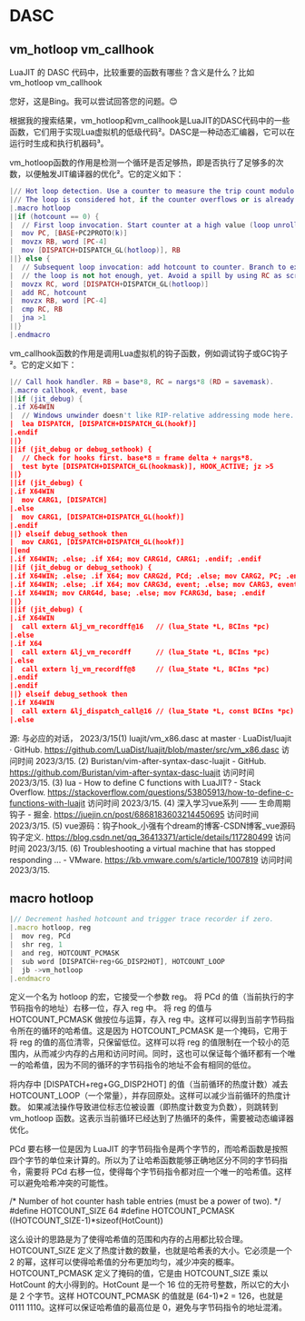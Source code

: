 # DASC

## vm_hotloop vm_callhook
LuaJIT 的 DASC 代码中，比较重要的函数有哪些？含义是什么？比如 vm_hotloop vm_callhook

您好，这是Bing。我可以尝试回答您的问题。😊

根据我的搜索结果，vm_hotloop和vm_callhook是LuaJIT的DASC代码中的一些函数，它们用于实现Lua虚拟机的低级代码²。DASC是一种动态汇编器，它可以在运行时生成和执行机器码³。

vm_hotloop函数的作用是检测一个循环是否足够热，即是否执行了足够多的次数，以便触发JIT编译器的优化²。它的定义如下：

```lua
|// Hot loop detection. Use a counter to measure the trip count modulo 2^16.
|// The loop is considered hot, if the counter overflows or is already hot.
|.macro hotloop
||if (hotcount == 0) {
|  // First loop invocation. Start counter at a high value (loop unroll factor).
|  mov PC, [BASE+PC2PROTO(k)]
|  movzx RB, word [PC-4]
|  mov [DISPATCH+DISPATCH_GL(hotloop)], RB
||} else {
|  // Subsequent loop invocation: add hotcount to counter. Branch to exit if
|  // the loop is not hot enough, yet. Avoid a spill by using RC as scratch.
|  movzx RC, word [DISPATCH+DISPATCH_GL(hotloop)]
|  add RC, hotcount
|  movzx RB, word [PC-4]
|  cmp RC, RB
|  jna >1
||}
|.endmacro
```

vm_callhook函数的作用是调用Lua虚拟机的钩子函数，例如调试钩子或GC钩子²。它的定义如下：

```lua
|// Call hook handler. RB = base*8, RC = nargs*8 (RD = savemask).
|.macro callhook, event, base
||if (jit_debug) {
|.if X64WIN
|  // Windows unwinder doesn't like RIP-relative addressing mode here. :-/
|  lea DISPATCH, [DISPATCH+DISPATCH_GL(hookf)]
|.endif
||}
||if (jit_debug or debug_sethook) {
|  // Check for hooks first. base*8 = frame delta + nargs*8.
|  test byte [DISPATCH+DISPATCH_GL(hookmask)], HOOK_ACTIVE; jz >5
||}
||if (jit_debug) {
|.if X64WIN
|  mov CARG1, [DISPATCH]
|.else
|  mov CARG1, [DISPATCH+DISPATCH_GL(hookf)]
|.endif
||} elseif debug_sethook then
|  mov CARG1, [DISPATCH+DISPATCH_GL(hookf)]
||end
|.if X64WIN; .else; .if X64; mov CARG1d, CARG1; .endif; .endif
||if (jit_debug or debug_sethook) {
|.if X64WIN; .else; .if X64; mov CARG2d, PCd; .else; mov CARG2, PC; .endif; .endif
|.if X64WIN; .else; .if X64; mov CARG3d, event; .else; mov CARG3, event; .endif; .endif
|.if X64WIN; mov CARG4d, base; .else; mov FCARG3d, base; .endif
||}
||if (jit_debug) {
|.if X64WIN
|  call extern &lj_vm_recordff@16	// (lua_State *L, BCIns *pc)
|.else
|.if X64
|  call extern &lj_vm_recordff		// (lua_State *L, BCIns *pc)
|.else
|  call extern lj_vm_recordff@8		// (lua_State *L, BCIns *pc)
|.endif
|.endif
||} elseif debug_sethook then
|.if X64WIN
|  call extern &lj_dispatch_call@16	// (lua_State *L, const BCIns *pc)
|.else
```
源: 与必应的对话， 2023/3/15(1) luajit/vm_x86.dasc at master · LuaDist/luajit · GitHub. https://github.com/LuaDist/luajit/blob/master/src/vm_x86.dasc 访问时间 2023/3/15.
(2) Buristan/vim-after-syntax-dasc-luajit - GitHub. https://github.com/Buristan/vim-after-syntax-dasc-luajit 访问时间 2023/3/15.
(3) lua - How to define C functions with LuaJIT? - Stack Overflow. https://stackoverflow.com/questions/53805913/how-to-define-c-functions-with-luajit 访问时间 2023/3/15.
(4) 深入学习vue系列 —— 生命周期钩子 - 掘金. https://juejin.cn/post/6868183603214450695 访问时间 2023/3/15.
(5) vue源码：钩子hook_小强有个dream的博客-CSDN博客_vue源码钩子定义. https://blog.csdn.net/qq_36413371/article/details/117280499 访问时间 2023/3/15.
(6) Troubleshooting a virtual machine that has stopped responding ... - VMware. https://kb.vmware.com/s/article/1007819 访问时间 2023/3/15.

## macro hotloop

```js
|// Decrement hashed hotcount and trigger trace recorder if zero.
|.macro hotloop, reg
|  mov reg, PCd
|  shr reg, 1
|  and reg, HOTCOUNT_PCMASK
|  sub word [DISPATCH+reg+GG_DISP2HOT], HOTCOUNT_LOOP
|  jb ->vm_hotloop
|.endmacro
```

定义一个名为 hotloop 的宏，它接受一个参数 reg。
将 PCd 的值（当前执行的字节码指令的地址）右移一位，存入 reg 中。
将 reg 的值与 HOTCOUNT_PCMASK 做按位与运算，存入 reg 中。这样可以得到当前字节码指令所在的循环的哈希值。这是因为 HOTCOUNT_PCMASK 是一个掩码，它用于将 reg 的值的高位清零，只保留低位。这样可以将 reg 的值限制在一个较小的范围内，从而减少内存的占用和访问时间。同时，这也可以保证每个循环都有一个唯一的哈希值，因为不同的循环的字节码指令的地址不会有相同的低位。

将内存中 [DISPATCH+reg+GG_DISP2HOT] 的值（当前循环的热度计数）减去 HOTCOUNT_LOOP（一个常量），并存回原处。这样可以减少当前循环的热度计数。
如果减法操作导致进位标志位被设置（即热度计数变为负数），则跳转到 vm_hotloop 函数。这表示当前循环已经达到了热循环的条件，需要被动态编译器优化。

PCd 要右移一位是因为 LuaJIT 的字节码指令是两个字节的，而哈希函数是按照四个字节的单位来计算的。所以为了让哈希函数能够正确地区分不同的字节码指令，需要将 PCd 右移一位，使得每个字节码指令都对应一个唯一的哈希值。这样可以避免哈希冲突的可能性。

/* Number of hot counter hash table entries (must be a power of two). */
#define HOTCOUNT_SIZE		64
#define HOTCOUNT_PCMASK		((HOTCOUNT_SIZE-1)*sizeof(HotCount))

这么设计的思路是为了使得哈希值的范围和内存的占用都比较合理。HOTCOUNT_SIZE 定义了热度计数的数量，也就是哈希表的大小。它必须是一个 2 的幂，这样可以使得哈希值的分布更加均匀，减少冲突的概率。HOTCOUNT_PCMASK 定义了掩码的值，它是由 HOTCOUNT_SIZE 乘以 HotCount 的大小得到的。HotCount 是一个 16 位的无符号整数，所以它的大小是 2 个字节。这样 HOTCOUNT_PCMASK 的值就是 (64-1)*2 = 126，也就是 0111 1110。这样可以保证哈希值的最高位是 0，避免与字节码指令的地址混淆。